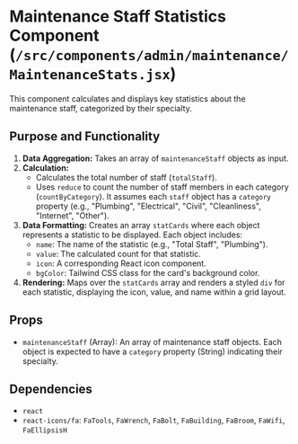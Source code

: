 # Maintenance Staff Statistics Component (`/src/components/admin/maintenance/MaintenanceStats.jsx`)

This component calculates and displays key statistics about the maintenance staff, categorized by their specialty.

## Purpose and Functionality

1.  **Data Aggregation:** Takes an array of `maintenanceStaff` objects as input.
2.  **Calculation:**
    - Calculates the total number of staff (`totalStaff`).
    - Uses `reduce` to count the number of staff members in each category (`countByCategory`). It assumes each `staff` object has a `category` property (e.g., "Plumbing", "Electrical", "Civil", "Cleanliness", "Internet", "Other").
3.  **Data Formatting:** Creates an array `statCards` where each object represents a statistic to be displayed. Each object includes:
    - `name`: The name of the statistic (e.g., "Total Staff", "Plumbing").
    - `value`: The calculated count for that statistic.
    - `icon`: A corresponding React icon component.
    - `bgColor`: Tailwind CSS class for the card's background color.
4.  **Rendering:** Maps over the `statCards` array and renders a styled `div` for each statistic, displaying the icon, value, and name within a grid layout.

## Props

- `maintenanceStaff` (Array): An array of maintenance staff objects. Each object is expected to have a `category` property (String) indicating their specialty.

## Dependencies

- `react`
- `react-icons/fa`: `FaTools`, `FaWrench`, `FaBolt`, `FaBuilding`, `FaBroom`, `FaWifi`, `FaEllipsisH`
